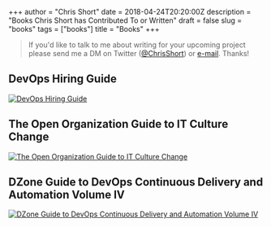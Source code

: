 +++
author = "Chris Short"
date = 2018-04-24T20:20:00Z
description = "Books Chris Short has Contributed To or Written"
draft = false
slug = "books"
tags = ["books"]
title = "Books"
+++

> If you'd like to talk to me about writing for your upcoming project please send me a DM on Twitter ([@ChrisShort](https://twitter.com/ChrisShort)) or [e-mail](mailto:chris@chrisshort.net). Thanks!

## DevOps Hiring Guide

[![DevOps Hiring Guide](https://cdn.chrisshort.net/devops_hiring_guide_v1_cover.png)](https://opensource.com/downloads/devops-hiring-guide)

## The Open Organization Guide to IT Culture Change

[![The Open Organization Guide to IT Culture Change](https://cdn.chrisshort.net/theopenorg_guidetoITculturechange_1_0_cover_final.png)](https://opensource.com/open-organization/resources/culture-change)

## DZone Guide to DevOps Continuous Delivery and Automation Volume IV

[![DZone Guide to DevOps Continuous Delivery and Automation Volume IV](https://cdn.chrisshort.net/dzone-guide-devops-continous-delivery-automation-vol-4.png)](https://dzone.com/guides/devops-continuous-delivery-and-automation?oid=devcs)